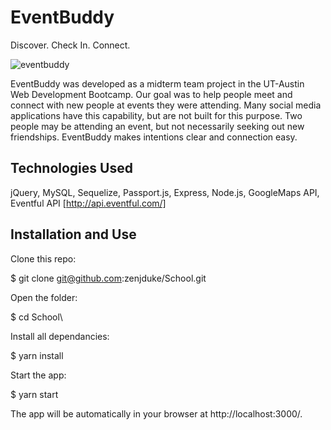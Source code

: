 # EventBuddy
Discover. Check In. Connect. 

![eventbuddy](https://user-images.githubusercontent.com/35474050/52079878-2802c580-255c-11e9-8f85-bad38a6f53ed.gif)

EventBuddy was developed as a midterm team project in the UT-Austin Web Development Bootcamp. Our goal was to help people meet and connect with new people at events they were attending. Many social media applications have this capability, but are not built for this purpose. Two people may be attending an event, but not necessarily seeking out new friendships. EventBuddy makes  intentions clear and connection easy. 

## Technologies Used

jQuery, MySQL, Sequelize, Passport.js, Express, Node.js, GoogleMaps API, Eventful API [http://api.eventful.com/]

## Installation and Use

Clone this repo:

$ git clone git@github.com:zenjduke/School.git

Open the folder:

$ cd School\

Install all dependancies:

$ yarn install

Start the app:

$ yarn start

The app will be automatically in your browser at http://localhost:3000/.
